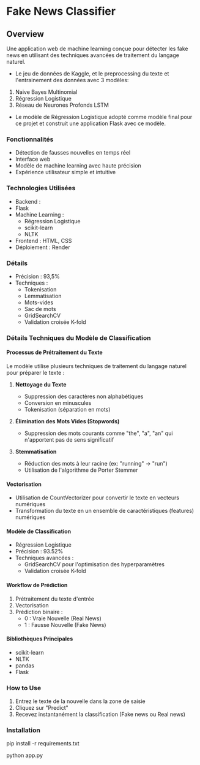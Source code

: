 # Fake News Classifier

## Overview
Une application web de machine learning conçue pour détecter les fake news en utilisant des techniques avancées de traitement du langage naturel.
- Le jeu de données de Kaggle, et le preprocessing du texte et l'entrainement des données avec 3 modèles:
1. Naive Bayes Multinomial   
2. Régression Logistique  
3. Réseau de Neurones Profonds LSTM  
- Le modèle de Régression Logistique adopté comme modèle final pour ce projet et construit une application Flask avec ce modèle. 

### Fonctionnalités

* Détection de fausses nouvelles en temps réel
* Interface web
* Modèle de machine learning avec haute précision
* Expérience utilisateur simple et intuitive

### Technologies Utilisées

* Backend : 
* Flask
* Machine Learning :
    * Régression Logistique
    * scikit-learn
    * NLTK
* Frontend : HTML, CSS
* Déploiement : Render


### Détails

* Précision : 93,5%
* Techniques :
    - Tokenisation
    - Lemmatisation
    - Mots-vides
    - Sac de mots
    - GridSearchCV
    - Validation croisée K-fold

### Détails Techniques du Modèle de Classification

#### Processus de Prétraitement du Texte
Le modèle utilise plusieurs techniques de traitement du langage naturel pour préparer le texte :

1. **Nettoyage du Texte**
   - Suppression des caractères non alphabétiques
   - Conversion en minuscules
   - Tokenisation (séparation en mots)

2. **Élimination des Mots Vides (Stopwords)**
   - Suppression des mots courants comme "the", "a", "an" qui n'apportent pas de sens significatif

3. **Stemmatisation**
   - Réduction des mots à leur racine (ex: "running" → "run")
   - Utilisation de l'algorithme de Porter Stemmer

#### Vectorisation
- Utilisation de CountVectorizer pour convertir le texte en vecteurs numériques
- Transformation du texte en un ensemble de caractéristiques (features) numériques

#### Modèle de Classification
- Régression Logistique
- Précision : 93.52%
- Techniques avancées :
  - GridSearchCV pour l'optimisation des hyperparamètres
  - Validation croisée K-fold

#### Workflow de Prédiction
1. Prétraitement du texte d'entrée
2. Vectorisation
3. Prédiction binaire :
   - 0 : Vraie Nouvelle (Real News)
   - 1 : Fausse Nouvelle (Fake News)

#### Bibliothèques Principales
- scikit-learn
- NLTK
- pandas
- Flask

### How to Use
1. Entrez le texte de la nouvelle dans la zone de saisie
2. Cliquez sur "Predict"
3. Recevez instantanément la classification (Fake news ou Real news)

### Installation

pip install -r requirements.txt

python app.py
